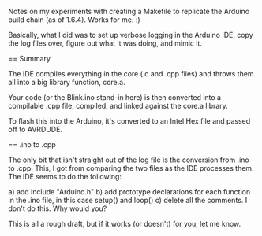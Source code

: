 Notes on my experiments with creating a Makefile to replicate the Arduino build chain (as of 1.6.4).  Works for me.  :)

Basically, what I did was to set up verbose logging in the Arduino IDE, copy the log files over, figure out what it was doing, and mimic it.


== Summary 

The IDE compiles everything in the core (.c and .cpp files) and throws them all into a big library function, core.a.

Your code (or the Blink.ino stand-in here) is then converted into a compilable .cpp file, compiled, and linked against the core.a library.  

To flash this into the Arduino, it's converted to an Intel Hex file and passed off to AVRDUDE.


== .ino to .cpp

The only bit that isn't straight out of the log file is the conversion from .ino to .cpp.  This, I got from comparing the two files as the IDE processes them.  The IDE seems to do the following:

a) add include "Arduino.h" 
b) add prototype declarations for each function in the .ino file, in this case setup() and loop()
c) delete all the comments.  I don't do this.  Why would you?


This is all a rough draft, but if it works (or doesn't) for you, let me know.  

